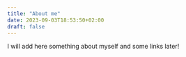 ```yaml
---
title: "About me"
date: 2023-09-03T18:53:50+02:00
draft: false
---
```


 I will add here something about myself and some links later!